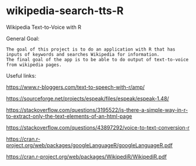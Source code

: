 # wikipedia-search-tts-R

Wikipedia Text-to-Voice with R

General Goal:

	The goal of this project is to do an application with R that has inputs of keywords and searches Wikipedia for information. 
	The final goal of the app is to be able to do output of text-to-voice from wikipedia pages.


Useful links:

https://www.r-bloggers.com/text-to-speech-with-r/amp/

https://sourceforge.net/projects/espeak/files/espeak/espeak-1.48/

https://stackoverflow.com/questions/3195522/is-there-a-simple-way-in-r-to-extract-only-the-text-elements-of-an-html-page

https://stackoverflow.com/questions/43897292/voice-to-text-conversion-r

https://cran.r-project.org/web/packages/googleLanguageR/googleLanguageR.pdf

https://cran.r-project.org/web/packages/WikipediR/WikipediR.pdf

